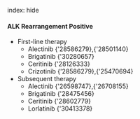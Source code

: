 index: hide

#### ALK Rearrangement Positive
- First-line therapy
  - Alectinib {'28586279},{'28501140}
  - Brigatinib {'30280657}
  - Ceritinib {'28126333}
  - Crizotinib {'28586279},{'25470694}
- Subsequent therapy
  - Alectinib {'26598747},{'26708155}
  - Brigatinib {'28475456}
  - Ceritinib {'28602779}
  - Lorlatinib {'30413378}